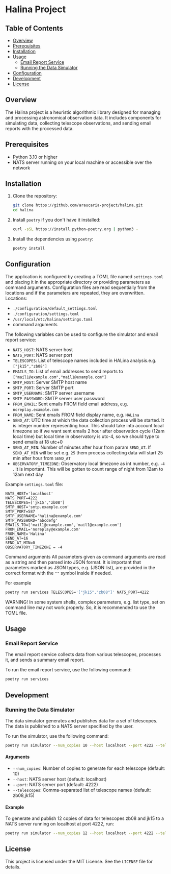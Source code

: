 # Halina Project

## Table of Contents

- [Overview](#overview)
- [Prerequisites](#prerequisites)
- [Installation](#installation)
- [Usage](#usage)
  - [Email Report Service](#email-report-service)
  - [Running the Data Simulator](#running-the-data-simulator)
- [Configuration](#configuration)
- [Development](#development)
- [License](#license)

## Overview

The Halina project is a heuristic algorithmic library designed for managing and processing astronomical observation data. It includes components for simulating data, collecting telescope observations, and sending email reports with the processed data.

## Prerequisites

- Python 3.10 or higher
- NATS server running on your local machine or accessible over the network

## Installation

1. Clone the repository:
    ```bash
    git clone https://github.com/araucaria-project/halina.git
    cd halina 
    ```

2. Install `poetry` if you don't have it installed:
    ```bash
    curl -sSL https://install.python-poetry.org | python3 -
    ```

3. Install the dependencies using `poetry`:
    ```bash
    poetry install
    ```

## Configuration

The application is configured by creating a TOML file named `settings.toml` and placing it in the appropriate directory or providing 
parameters as command arguments. Configuration files are read sequentially from the locations and if the parameters 
are repeated, they are overwritten.
Locations:
- `./configuration/default_settings.toml`
- `./configuration/settings.toml`
- `/usr/local/etc/halina/settings.toml`
-  command arguments

The following variables can be used to configure the simulator and email report service:

- `NATS_HOST`: NATS server host
- `NATS_PORT`: NATS server port
- `TELESCOPES`: List of telescope names included in HALina analysis.e.g. `["jk15","zb08"]`
- `EMAILS_TO`: List of email addresses to send reports to `["mail1@example.com","mail1@example.com"]`
- `SMTP_HOST`: Server SMTP host name
- `SMTP_PORT`: Server SMTP port
- `SMTP_USERNAME`: SMTP server username 
- `SMTP_PASSWORD`: SMTP server user password  
- `FROM_EMAIL`: Sent emails FROM field email address, e.g. `noreplay.example.com` 
- `FROM_NAME`: Sent emails FROM field display name, e.g. `HALina`
- `SEND_AT`: UTC time at which the data collection process will be started. It is integer number representing hour. 
This should take into account local timezone so if we want sent emails 2 hour after observation cycle (12am local time) but local time in observatory is utc-4, so we should type to send emails at 18 utc+0
- `SEND_AT_MIN`: Number of minutes after hour from param `SEND_AT`. If `SEND_AT_MIN` will be set e.g. `25` them process collecting data will start 25 min after hour from `SEND_AT`
- `OBSERVATORY_TIMEZONE`: Observatory local timezone as int number, e.g. `-4` . It is important. 
This will be gotten to count range of night from 12am to 12am next day

Example `settings.toml` file:

```text
NATS_HOST='localhost'
NATS_PORT=4222
TELESCOPES=['jk15','zb08']
SMTP_HOST='smtp.example.com'
SMTP_PORT=587
SMTP_USERNAME='halina@example.com'
SMTP_PASSWORD='abcdefg'
EMAILS_TO=['mail1@example.com','mail1@example.com']
FROM_EMAIL='noreplay@example.com'
FROM_NAME='Halina'
SEND_AT=16
SEND_AT_MIN=0
OBSERVATORY_TIMEZONE = -4
```
Command arguments
All parameters given as command arguments are read as a string and then parsed into JSON format. It is 
important that parameters marked as JSON types, e.g. (JSON list), are provided in the correct format with the `""` 
symbol inside if needed.

For example
```bash
poetry run services TELESCOPES='["jk15","zb08"]' NATS_PORT=4222
```

WARNING! In some system shells, complex parameters, e.g. list type, set on command line may not work properly. 
So, it is recommended to use the TOML file.

## Usage

### Email Report Service

The email report service collects data from various telescopes, processes it, and sends a summary email report.

To run the email report service, use the following command:

```bash
poetry run services
```

## Development

### Running the Data Simulator

The data simulator generates and publishes data for a set of telescopes. The data is published to a NATS server specified by the user.

To run the simulator, use the following command:

```bash
poetry run simulator --num_copies 10 --host localhost --port 4222 --telescopes zb08,jk15
```

#### Arguments

- `--num_copies`: Number of copies to generate for each telescope (default: 10)
- `--host`: NATS server host (default: localhost)
- `--port`: NATS server port (default: 4222)
- `--telescopes`: Comma-separated list of telescope names (default: zb08,jk15)

#### Example

To generate and publish 12 copies of data for telescopes zb08 and jk15 to a NATS server running on localhost at port 4222, run:

```bash 
poetry run simulator --num_copies 12 --host localhost --port 4222 --telescopes zb08,jk15
```

## License

This project is licensed under the MIT License. See the `LICENSE` file for details.
